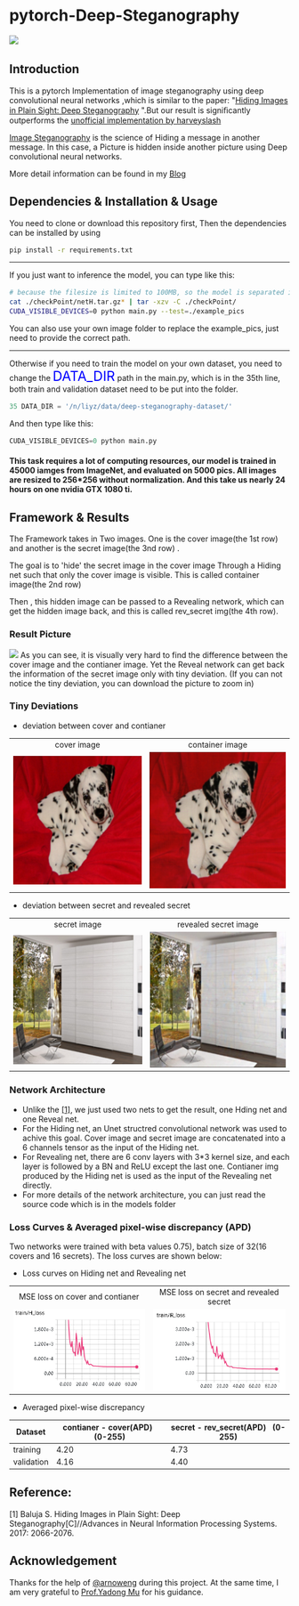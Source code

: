 # pytorch-Deep-Steganography

<img src = 'result/title.png'>


## Introduction
This is a pytorch Implementation of image steganography using deep convolutional neural networks ,which is similar to the paper: "[Hiding Images in Plain Sight: Deep Steganography](https://papers.nips.cc/paper/6802-hiding-images-in-plain-sight-deep-steganography) ".But our result is signiﬁcantly outperforms the [unofficial implementation by harveyslash](https://github.com/harveyslash/Deep-Steganography) 

[Image Steganography](https://en.wikipedia.org/wiki/Steganography) is the science of Hiding a message in another message. In this case, a Picture is hidden inside another picture using Deep convolutional neural networks.

More detail information can be found in my [Blog](http://ssss)

## Dependencies & Installation & Usage
You need to clone or download this repository first, Then the dependencies can be installed by using 
```bash
pip install -r requirements.txt
```
---
If you just want to inference the model, you can type like this:
```bash
# because the filesize is limited to 100MB, so the model is separated into 2 file netH.tar.gz.1 and netH.tar.gz.2 in the checkPoint folder
cat ./checkPoint/netH.tar.gz* | tar -xzv -C ./checkPoint/
CUDA_VISIBLE_DEVICES=0 python main.py --test=./example_pics
```
You can also use your own image folder to replace the example_pics, just need to provide the correct path.

----

Otherwise if you need to train the model on your own dataset, you need to change the <font color=blue size=5>DATA_DIR</font> path in the main.py, which is in the 35th line, both train and validation dataset need to be put into the folder.
```python
35 DATA_DIR = '/n/liyz/data/deep-steganography-dataset/'
```
And then type like this:
```python
CUDA_VISIBLE_DEVICES=0 python main.py 
```


#### This task requires a lot of computing resources, our model is trained in 45000 iamges from ImageNet, and evaluated on 5000 pics. All images are resized to 256*256 without normalization. And this take us nearly 24 hours on one nvidia GTX 1080 ti.



## Framework & Results
The Framework takes in Two images. One is the cover image(the 1st row) and another is the secret image(the 3nd row) . 

The goal is to 'hide' the secret image in the cover image Through a Hiding net such that only the cover image is visible. This is called container image(the 2nd row)

Then , this hidden image can be passed to a Revealing network, which can get the hidden image back, and this is called rev_secret img(the 4th row).
### Result Picture

<img src = 'result/1.png'>
As you can see, it is visually very hard to find the difference between the cover image and the contianer image. Yet the Reveal network can get back the information of the secret image only with tiny deviation. (If you can not notice the tiny deviation, you can download the picture to zoom in)

### Tiny Deviations 
* deviation between cover and contianer 
<table align='center'>
<tr align='center'>
<td> cover image </td>
<td> container image </td>
</tr>
<tr>
<td><img src = 'result/cover.png'>
<td><img src = 'result/container.png'>
</tr>
</table>



* deviation between secret and revealed secret 
<table align='center'>
<tr align='center'>
<td> secret image </td>
<td> revealed secret image </td>
</tr>
<tr>
<td><img src = 'result/secret.png'>
<td><img src = 'result/rev_secret.png'>
</tr>
</table>
  





### Network Architecture 
- Unlike the [[1]](https://papers.nips.cc/paper/6802-hiding-images-in-plain-sight-deep-steganography), we just used two nets to get the result, one Hding net and one Reveal net.
- For the Hiding net, an Unet structred convolutional network was used to achive this goal. Cover image and secret image are concatenated into a 6 channels tensor as the input of the Hiding net.
- For Revealing net, there are 6 conv layers with 3*3 kernel size, and each layer is followed by a BN and ReLU except the last one. Contianer img produced by the Hiding net is used as the input of the Revealing net directly.
- For more details of the network architecture, you can just read the source code which is in the models folder

### Loss Curves & Averaged pixel-wise discrepancy (APD) 
Two networks were trained with beta values 0.75), batch size of 32(16 covers and 16 secrets). The loss curves are shown below:
* Loss curves on Hiding net and Revealing net 
<table align='center'>
<tr align='center'>
<td> MSE loss on cover and contianer </td>
<td> MSE loss on secret and revealed secret</td>
</tr>
<tr>
<td><img src = 'result/Hloss.png'>
<td><img src = 'result/Rloss.png'>
</tr>
</table>

* Averaged pixel-wise discrepancy

Dataset| contianer - cover(APD)    (0-255)| secret - rev_secret(APD)     (0-255)|
----|----------------| --------------------|
training| 4.20 |4.73 |
validation|4.16 |4.40 |

## Reference: 

[1] Baluja S. Hiding Images in Plain Sight: Deep Steganography[C]//Advances in Neural Information Processing Systems. 2017: 2066-2076.

## Acknowledgement
Thanks for the help of [@arnoweng](https://github.com/arnoweng) during this project. At the same time, I am very grateful to [Prof.Yadong Mu](http://www.muyadong.com) for his guidance. 

